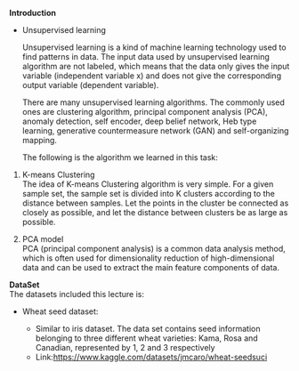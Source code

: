 **Introduction**  

- Unsupervised learning  
    
    Unsupervised learning is a kind of machine learning technology used to find patterns in data. The input data used by unsupervised learning algorithm are not labeled, which means that the data only gives the input variable (independent variable x) and does not give the corresponding output variable (dependent variable).
    
    There are many unsupervised learning algorithms. The commonly used ones are clustering algorithm, principal component analysis (PCA), anomaly detection, self encoder, deep belief network, Heb type learning, generative countermeasure network (GAN) and self-organizing mapping.
    
    The following is the algorithm we learned in this task:
    
1. K-means Clustering  
The idea of K-means Clustering algorithm is very simple. For a given sample set, the sample set is divided into K clusters according to the distance between samples. Let the points in the cluster be connected as closely as possible, and let the distance between clusters be as large as possible.


2. PCA model  
PCA (principal component analysis) is a common data analysis method, which is often used for dimensionality reduction of high-dimensional data and can be used to extract the main feature components of data.

**DataSet**  
The datasets included this lecture is:

- Wheat seed dataset:

  - Similar to iris dataset. The data set contains seed information belonging to three different wheat varieties: Kama, Rosa and Canadian, represented by 1, 2 and 3 respectively
  - Link:https://www.kaggle.com/datasets/jmcaro/wheat-seedsuci

